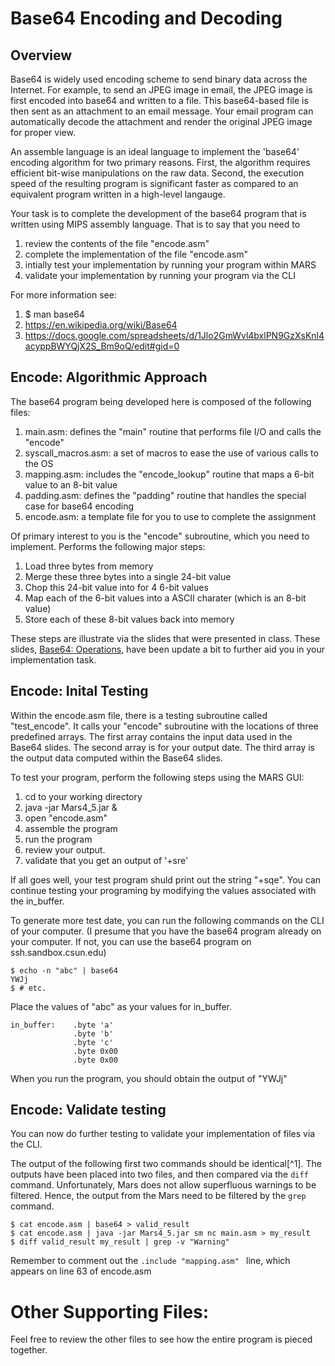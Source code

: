 # Base64 Encoding and Decoding

## Overview
Base64 is widely used encoding scheme to send binary data across the Internet. For example, to send an JPEG image in email, the JPEG image is first encoded into base64 and written to a file.  This base64-based file is then sent as an attachment to an email message.  Your email program can automatically decode the attachment and render the original JPEG image for proper view.

An assemble language is an ideal language to implement the 'base64' encoding algorithm for two primary reasons.  First, the algorithm requires efficient bit-wise manipulations on the raw data. Second, the execution speed of the resulting program is significant faster as compared to an equivalent program written in a high-level langauge.

Your task is to complete the development of the base64 program that is written using MIPS assembly language.  That is to say that you need to 
  1. review the contents of the file "encode.asm"
  2. complete the implementation of the file "encode.asm"
  3. intially test your implementation by running your program within MARS
  4. validate your implementation by running your program via the CLI

For more information see:

1. $ man base64
1. https://en.wikipedia.org/wiki/Base64
1. https://docs.google.com/spreadsheets/d/1Jlo2GmWvl4bxlPN9GzXsKnl4acyppBWYQjX2S_Bm9oQ/edit#gid=0


## Encode: Algorithmic Approach

The base64 program being developed here is composed of the following files:
   1.  main.asm: defines the "main" routine that performs file I/O and calls the "encode" 
   2.  syscall_macros.asm: a set of macros to ease the use of various calls to the OS
   3.  mapping.asm: includes the "encode_lookup" routine that maps a 6-bit value to an 8-bit value
   4.  padding.asm: defines the "padding" routine that handles the special case for base64 encoding
   5.  encode.asm: a template file for you to use to complete the assignment

Of primary interest to you is the "encode" subroutine, which you need to implement. Performs the following major steps:

  1. Load three bytes from memory
  2. Merge these three bytes into a single 24-bit value
  3. Chop this 24-bit value into for 4 6-bit values
  4. Map each of the 6-bit values into a ASCII charater (which is an 8-bit value)
  5. Store each of these 8-bit values back into memory

These steps are illustrate via the slides that were presented in class.  These slides, [Base64: Operations](https://docs.google.com/presentation/d/16x4BQnHXk6GkzAkFIvRYphJ2fPAskqk7GWB1sYRuDbY), have been update a bit to further aid you in your implementation task.

## Encode: Inital Testing
Within the encode.asm file, there is a testing subroutine called "test_encode".  It calls your "encode" subroutine with the locations of three predefined arrays.  The first array contains the input data used in the Base64 slides. The second array is for your output date.  The third array is the output data computed within the Base64 slides.  

To test your program, perform the following steps using the MARS GUI:

  1. cd to your working directory
  2. java -jar Mars4_5.jar &
  3. open "encode.asm"
  4. assemble the program
  5. run the program
  6. review your output.
  7. validate that you get an output of '+sre'

If all goes well, your test program shuld print out the string "+sqe". 
You can continue testing your programing by modifying the values associated with the in_buffer.

To generate more test date, you can run the following commands on the CLI of your computer.  (I presume that you have the base64 program already on your computer. If not, you can use the base64 program on ssh.sandbox.csun.edu)

  ```
  $ echo -n "abc" | base64
  YWJj
  $ # etc.
  ```
Place the values of "abc" as your values for in_buffer.  
  ```
  in_buffer:    .byte 'a'
                .byte 'b'
                .byte 'c'
                .byte 0x00
                .byte 0x00
  ```
When you run the program, you should obtain the output of "YWJj"

## Encode: Validate testing
You can now do further testing to validate your implementation of files via the CLI.

The output of the following first two commands should be identical[^1].  The outputs have been placed into two files, and then compared via the `diff` command.  Unfortunately, Mars does not allow superfluous warnings to be filtered.  Hence, the output from the Mars need to be filtered by the `grep` command.
  ```
  $ cat encode.asm | base64 > valid_result
  $ cat encode.asm | java -jar Mars4_5.jar sm nc main.asm > my_result
  $ diff valid_result my_result | grep -v "Warning"
  ```
  
Remember to comment out the ``.include "mapping.asm" `` line, which appears on line 63 of encode.asm

# Other Supporting Files:
Feel free to review the other files to see how the entire program is pieced together.

